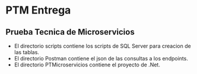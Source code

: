 # PTM Entrega
## Prueba Tecnica de Microservicios
 - El directorio scripts contiene los scripts de SQL Server para creacion de las tablas.
 - El directorio Postman contiene el json de las consultas a los endpoints.
 - El directorio PTMicroservicios contiene el proyecto de .Net.
